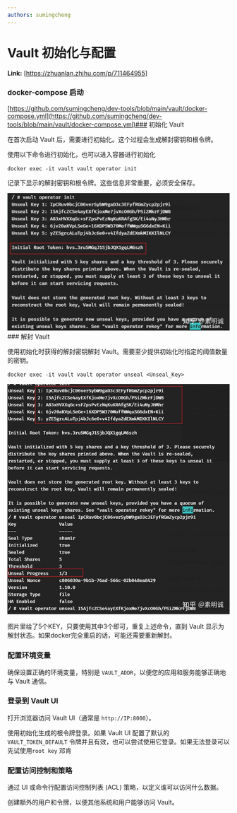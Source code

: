 ```yaml
---
authors: sumingcheng
---
```

# Vault 初始化与配置



 **Link:** [https://zhuanlan.zhihu.com/p/711464955]

### docker-compose 启动  
[https://github.com/sumingcheng/dev-tools/blob/main/vault/docker-compose.yml](https://github.com/sumingcheng/dev-tools/blob/main/vault/docker-compose.yml)### 初始化 Vault  

在首次启动 Vault 后，需要进行初始化。这个过程会生成解封密钥和根令牌。

使用以下命令进行初始化，也可以进入容器进行初始化

```
docker exec -it vault vault operator init
```

记录下显示的解封密钥和根令牌。这些信息非常重要，必须安全保存。

![a116a96b7b77fa3b896cce801dbc7ca7](../image/a116a96b7b77fa3b896cce801dbc7ca7.jpg)### 解封 Vault  

使用初始化时获得的解封密钥解封 Vault。需要至少提供初始化时指定的阈值数量的密钥。

```
docker exec -it vault vault operator unseal <Unseal_Key>
```
![8fa7c1f92c01241f46656fcf3431b123](../image/8fa7c1f92c01241f46656fcf3431b123.jpg)

图片里给了5个KEY，只要使用其中3个即可，重复上述命令，直到 Vault 显示为解封状态。如果docker完全重启的话，可能还需要重新解封。

### 配置环境变量  

确保设置正确的环境变量，特别是 `VAULT_ADDR`，以便您的应用和服务能够正确地与 Vault 通信。

### 登录到 Vault UI  

打开浏览器访问 Vault UI（通常是 `http://IP:8000`）。

使用初始化生成的根令牌登录。如果 Vault UI 配置了默认的 `VAULT_TOKEN_DEFAULT` 令牌并且有效，也可以尝试使用它登录。如果无法登录可以先试使用`root key` 邓肯

### 配置访问控制和策略  

通过 UI 或命令行配置访问控制列表 (ACL) 策略，以定义谁可以访问什么数据。

创建额外的用户和令牌，以便其他系统和用户能够访问 Vault。

